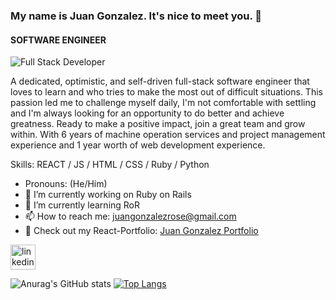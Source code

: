 ### My name is Juan Gonzalez. It's nice to meet you. 🤝
#### SOFTWARE ENGINEER
![Full Stack Developer](https://email.uplers.com/blog/wp-content/uploads/2020/07/GIF-blog.gif)

A dedicated, optimistic, and self-driven full-stack software engineer that loves to learn and who tries to make the most out of difficult situations. This passion led me to challenge myself daily, I'm not comfortable with settling and I'm always looking for an opportunity to do better and achieve greatness. Ready to make a positive impact, join a great team and grow within. With 6 years of machine operation services and project management experience and 1 year worth of web development experience.


Skills: REACT / JS / HTML / CSS / Ruby / Python

-    Pronouns: (He/Him) 
- 🔭 I’m currently working on Ruby on Rails
- 🌱 I’m currently learning RoR
- 📫 How to reach me: juangonzalezrose@gmail.com 
- 👀 Check out my React-Portfolio: [Juan Gonzalez Portfolio](https://juangonzalez.page)

[<img src='https://cdn.jsdelivr.net/npm/simple-icons@3.0.1/icons/linkedin.svg' alt='linkedin' height='40'>](https://www.linkedin.com/in/juan-gonzalez93//)  




![Anurag's GitHub stats](https://github-readme-stats.vercel.app/api?username=Gonzalez32&show_icons=true&theme=cobalt)
[![Top Langs](https://github-readme-stats.vercel.app/api/top-langs/?username=Gonzalez32&layout=compact)](https://github.com/anuraghazra/github-readme-stats)




<!--
**Gonzalez32/Gonzalez32** is a ✨ _special_ ✨ repository because its `README.md` (this file) appears on your GitHub profile.

Here are some ideas to get you started:

- 🔭 I’m currently working on ...
- 🌱 I’m currently learning ...
- 👯 I’m looking to collaborate on ...
- 🤔 I’m looking for help with ...
- 💬 Ask me about ...
- 📫 How to reach me: ...
- 😄 Pronouns: ...
- ⚡ Fun fact: ...
-->
